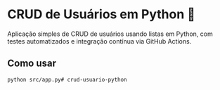 # CRUD de Usuários em Python 🐍

Aplicação simples de CRUD de usuários usando listas em Python, com testes automatizados e integração contínua via GitHub Actions.

## Como usar

```bash
python src/app.py#   c r u d - u s u a r i o - p y t h o n  
 